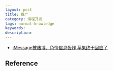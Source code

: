 ```yaml
---
layout: post
title: 推广
category: 编程开发
tags: normal-knowledge
keywords: 
description: 
---
```


* [iMessage被赌博、色情信息轰炸 苹果终于回应了](http://www.xinhuanet.com/legal/2018-08/02/c_1123214839.htm)

## Reference